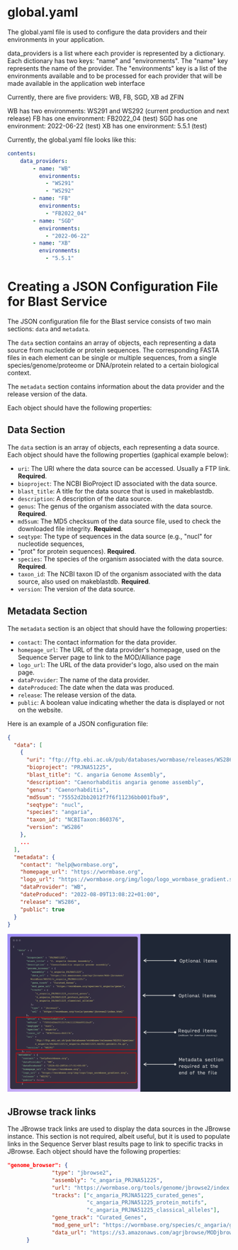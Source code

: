 # global.yaml

The global.yaml file is used to configure the data providers and their environments in your application.

data_providers is a list where each provider is represented by a dictionary.
Each dictionary has two keys: "name" and "environments".
The "name" key represents the name of the provider.
The "environments" key is a list of the environments available and to be processed for each provider that will be made
available in the application web interface

Currently, there are five providers: WB, FB, SGD, XB ad ZFIN

WB has two environments: WS291 and WS292 (current production and next release)
FB has one environment: FB2022_04 (test)
SGD has one environment: 2022-06-22 (test)
XB has one environment: 5.5.1 (test)

Currently, the global.yaml file looks like this:

```yaml
contents:
    data_providers:
        - name: "WB"
          environments:
            - "WS291"
            - "WS292"
        - name: "FB"
          environments:
            - "FB2022_04"
        - name: "SGD"
          environments:
            - "2022-06-22"
        - name: "XB"
          environments:
            - "5.5.1"
```

# Creating a JSON Configuration File for Blast Service

The JSON configuration file for the Blast service consists of two main sections: `data` and `metadata`.

The `data` section contains an array of objects, each representing a data source from nucleotide
or protein sequences. The corresponding FASTA files in each element can be single or multiple sequences, from
a single species/genome/proteome or DNA/protein related to a certain biological context.

The `metadata` section contains information about the data provider and the release version of the data.

Each object should have the following properties:

## Data Section

The `data` section is an array of objects, each representing a data source. Each object should have
the following properties (gaphical example below):

- `uri`: The URI where the data source can be accessed. Usually a FTP link. **Required**.
- `bioproject`: The NCBI BioProject ID associated with the data source.
- `blast_title`: A title for the data source that is used in makeblastdb.
- `description`: A description of the data source.
- `genus`: The genus of the organism associated with the data source. **Required**.
- `md5sum`: The MD5 checksum of the data source file, used to check the downloaded file integrity. **Required**.
- `seqtype`: The type of sequences in the data source (e.g., "nucl" for nucleotide sequences,
- "prot" for protein sequences). **Required**.
- `species`: The species of the organism associated with the data source. **Required**.
- `taxon_id`: The NCBI taxon ID of the organism associated with the data source, also used on makeblastdb. **Required**.
- `version`: The version of the data source.

## Metadata Section

The `metadata` section is an object that should have the following properties:

- `contact`: The contact information for the data provider.
- `homepage_url`: The URL of the data provider's homepage, used on the Sequence Server page to link to the MOD/Alliance page
- `logo_url`: The URL of the data provider's logo, also used on the main page.
- `dataProvider`: The name of the data provider.
- `dateProduced`: The date when the data was produced.
- `release`: The release version of the data.
- `public`: A boolean value indicating whether the data is displayed or not on the website.

Here is an example of a JSON configuration file:

```json
{
  "data": [
    {
      "uri": "ftp://ftp.ebi.ac.uk/pub/databases/wormbase/releases/WS286/species/c_angaria/PRJNA51225/c_angaria.PRJNA51225.WS286.genomic.fa.gz",
      "bioproject": "PRJNA51225",
      "blast_title": "C. angaria Genome Assembly",
      "description": "Caenorhabditis angaria genome assembly",
      "genus": "Caenorhabditis",
      "md5sum": "75552d2bb2012f7f6f11236bb001fba9",
      "seqtype": "nucl",
      "species": "angaria",
      "taxon_id": "NCBITaxon:860376",
      "version": "WS286"
    },
    ...
  ],
  "metadata": {
    "contact": "help@wormbase.org",
    "homepage_url": "https://wormbase.org",
    "logo_url": "https://wormbase.org/img/logo/logo_wormbase_gradient.svg",
    "dataProvider": "WB",
    "dateProduced": "2022-08-09T13:08:22+01:00",
    "release": "WS286",
    "public": true
  }
}
```
![Alternative text for image](agr_blast_config_json.png)



## JBrowse track links

The JBrowse track links are used to display the data sources in the JBrowse instance.
This section is not required, albeit useful, but it is used to populate links in the Sequence Server blast results
page to link to specific tracks in JBrowse. Each object should have the following properties:


```json
"genome_browser": {
              "type": "jbrowse2",
              "assembly": "c_angaria_PRJNA51225",
              "url": "https://wormbase.org/tools/genome/jbrowse2/index.html",
              "tracks": ["c_angaria_PRJNA51225_curated_genes",
                         "c_angaria_PRJNA51225_protein_motifs",
                         "c_angaria_PRJNA51225_classical_alleles"],
              "gene_track": "Curated_Genes",
              "mod_gene_url": "https://wormbase.org/species/c_angaria/gene/",
              "data_url": "https://s3.amazonaws.com/agrjbrowse/MODjbrowses/WormBase/WS291/c_angaria_PRJNA51225/"
      }
```
